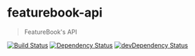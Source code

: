 # featurebook-api

> FeatureBook's API

[![Build Status](https://travis-ci.org/SOFTWARE-CLINIC/featurebook-api.svg?branch=master)](https://travis-ci.org/SOFTWARE-CLINIC/featurebook-api)
[![Dependency Status](https://david-dm.org/SOFTWARE-CLINIC/featurebook-api.svg)](https://david-dm.org/SOFTWARE-CLINIC/featurebook-api)
[![devDependency Status](https://david-dm.org/SOFTWARE-CLINIC/featurebook-api/dev-status.svg)](https://david-dm.org/SOFTWARE-CLINIC/featurebook-api#info=devDependencies)
